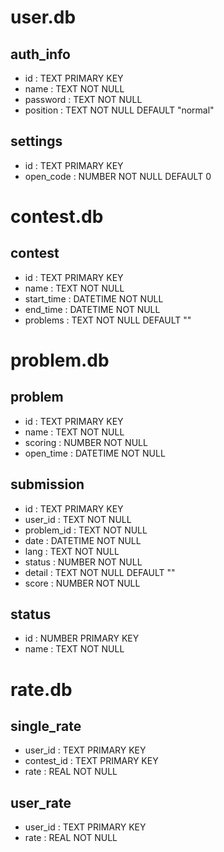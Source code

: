# user.db
## auth_info
- id : TEXT PRIMARY KEY
- name : TEXT NOT NULL
- password : TEXT NOT NULL
- position : TEXT NOT NULL DEFAULT "normal"

## settings
- id : TEXT PRIMARY KEY
- open_code : NUMBER NOT NULL DEFAULT 0

# contest.db
## contest
- id : TEXT PRIMARY KEY
- name : TEXT NOT NULL
- start_time : DATETIME NOT NULL
- end_time : DATETIME NOT NULL
- problems : TEXT NOT NULL DEFAULT ""

# problem.db
## problem
- id : TEXT PRIMARY KEY
- name : TEXT NOT NULL
- scoring : NUMBER NOT NULL
- open_time : DATETIME NOT NULL

## submission
- id : TEXT PRIMARY KEY
- user_id : TEXT NOT NULL
- problem_id : TEXT NOT NULL
- date : DATETIME NOT NULL
- lang : TEXT NOT NULL
- status : NUMBER NOT NULL
- detail : TEXT NOT NULL DEFAULT ""
- score : NUMBER NOT NULL

## status
- id : NUMBER PRIMARY KEY
- name : TEXT NOT NULL

# rate.db
## single_rate
- user_id : TEXT PRIMARY KEY
- contest_id : TEXT PRIMARY KEY
- rate : REAL NOT NULL

## user_rate
- user_id : TEXT PRIMARY KEY
- rate : REAL NOT NULL
